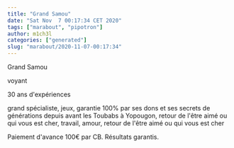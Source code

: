 ```yaml
---
title: "Grand Samou"
date: "Sat Nov  7 00:17:34 CET 2020"
tags: ["marabout", "pipotron"]
author: m1ch3l
categories: ["generated"]
slug: "marabout/2020-11-07-00:17:34"
---
```


Grand Samou

voyant

30 ans d'expériences

grand spécialiste, jeux, garantie 100% par ses dons et ses secrets de générations depuis avant les Toubabs à Yopougon, retour de l'être aimé ou qui vous est cher, travail, amour, retour de l'être aimé ou qui vous est cher

Paiement d'avance 100€ par CB. Résultats garantis.
